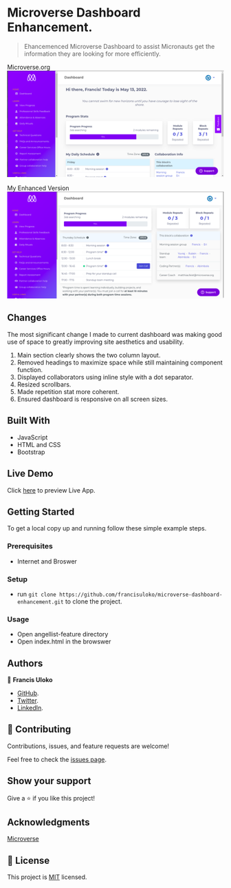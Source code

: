 # Microverse Dashboard Enhancement.

> Ehancemenced Microverse Dashboard to assist Micronauts get the information they are looking for more efficiently.


Microverse.org
![screenshot](./assets/microverse-before.png)

My Enhanced Version
![Recommendation](./assets/microverse-enhanced.png)


## Changes

The most significant change I made to current dashboard was making good use of space to greatly improving site aesthetics and usability.

1. Main section clearly shows the two column layout.
2. Removed headings to maximize space while still maintaining component function.
3. Displayed collaborators using inline style with a dot separator.
4. Resized scrollbars.
5. Made repetition stat more coherent.
6. Ensured dashboard is responsive on all screen sizes.


## Built With

- JavaScript
- HTML and CSS
- Bootstrap

## Live Demo

Click [here](https://francisuloko.github.io/microverse-dashboard-enhancement) to preview Live App.


## Getting Started

To get a local copy up and running follow these simple example steps.

### Prerequisites

 - Internet and Broswer

### Setup

  - run `git clone https://github.com/francisuloko/microverse-dashboard-enhancement.git` to clone the project.

### Usage
- Open angellist-feature directory
- Open index.html in the browswer


## Authors

👤 **Francis Uloko**
- [GitHub](https://github.com/francisuloko).
- [Twitter](https://twitter.com/francisuloko).
- [LinkedIn](https://linkedin.com/in/francisuloko).

## 🤝 Contributing

Contributions, issues, and feature requests are welcome!

Feel free to check the [issues page](https://github.com/francisuloko/microverse-dashboard-enhancement/issues).

## Show your support

Give a ⭐️ if you like this project!

## Acknowledgments

[Microverse](microverse.org)

## 📝 License

This project is [MIT](./MIT.md) licensed.
